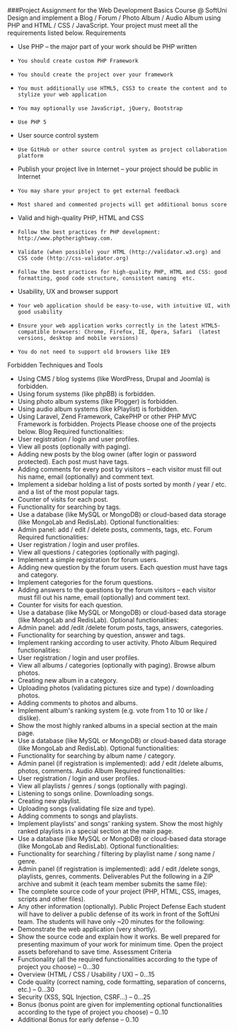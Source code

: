 ###Project Assignment for the Web Development Basics Course @ SoftUni
Design and implement a Blog / Forum / Photo Album / Audio Album using PHP and HTML / CSS / JavaScript. Your project must meet all the requirements listed below.
Requirements
* 	Use PHP – the major part of your work should be PHP written
  * 	You should create custom PHP Framework
  * 	You should create the project over your framework
  * 	You must additionally use HTML5, CSS3 to create the content and to stylize your web application
  * 	You may optionally use JavaScript, jQuery, Bootstrap
  * 	Use PHP 5
* 	User source control system
  * 	Use GitHub or other source control system as project collaboration platform
* 	Publish your project live in Internet – your project should be public in Internet
  * 	You may share your project to get external feedback
  * 	Most shared and commented projects will get additional bonus score
* 	Valid and high-quality PHP, HTML and CSS
  * 	Follow the best practices fr PHP development: http://www.phptherightway.com.
  * 	Validate (when possible) your HTML (http://validator.w3.org) and CSS code (http://css-validator.org)
  * 	Follow the best practices for high-quality PHP, HTML and CSS: good formatting, good code structure, consistent naming  etc.
* 	Usability, UX and browser support
  * 	Your web application should be easy-to-use, with intuitive UI, with good usability
  * 	Ensure your web application works correctly in the latest HTML5-compatible browsers: Chrome, Firefox, IE, Opera, Safari  (latest versions, desktop and mobile versions)
  * 	You do not need to support old browsers like IE9
Forbidden Techniques and Tools
* 	Using CMS / blog systems (like WordPress, Drupal and Joomla) is forbidden.
* 	Using forum systems (like phpBB) is forbidden.
* 	Using photo album systems (like Plogger) is forbidden.
* 	Using audio album systems (like kPlaylist) is forbidden.
* 	Using Laravel, Zend Framework, CakePHP or other PHP MVC Framework is forbidden.
Projects
Please choose one of the projects below.
Blog
Required functionalities:
* 	User registration / login and user profiles.
* 	View all posts (optionally with paging).
* 	Adding new posts by the blog owner (after login or password protected). Each post must have tags. 
* 	Adding comments for every post by visitors – each visitor must fill out his name, email (optionally) and comment text.
* 	Implement a sidebar holding a list of posts sorted by month / year / etc. and a list of the most popular tags.
* 	Counter of visits for each post.
* 	Functionality for searching by tags.
* 	Use a database (like MySQL or MongoDB) or cloud-based data storage (like MongoLab and RedisLab).
Optional functionalities:
* 	Admin panel: add / edit / delete posts, comments, tags, etc.
Forum
Required functionalities:
* 	User registration / login and user profiles.
* 	View all questions / categories (optionally with paging).
* 	Implement a simple registration for forum users.
* 	Adding new question by the forum users. Each question must have tags and category.
* 	Implement categories for the forum questions.
* 	Adding answers to the questions by the forum visitors – each visitor must fill out his name, email (optionally) and comment text.
* 	Counter for visits for each question.
* 	Use a database (like MySQL or MongoDB) or cloud-based data storage (like MongoLab and RedisLab). 
Optional functionalities:
* 	Admin panel: add /edit /delete forum posts, tags, answers, categories.
* 	Functionality for searching by question, answer and tags.
* 	Implement ranking according to user activity.
Photo Album
Required functionalities:
* 	User registration / login and user profiles. 
* 	View all albums / categories (optionally with paging). Browse album photos.
* 	Creating new album in a category.
* 	Uploading photos (validating pictures size and type) / downloading photos.
* 	Adding comments to photos and albums.
* 	Implement album's ranking system (e.g. vote from 1 to 10 or like / dislike).
* 	Show the most highly ranked albums in a special section at the main page.
* 	Use a database (like MySQL or MongoDB) or cloud-based data storage (like MongoLab and RedisLab). 
Optional functionalities:
* 	Functionality for searching by album name / category.
* 	Admin panel (if registration is implemented): add / edit /delete albums, photos, comments.
Audio Album 
Required functionalities:
* 	User registration / login and user profiles. 
* 	View all playlists / genres / songs (optionally with paging).
* 	Listening to songs online. Downloading songs.
* 	Creating new playlist.
* 	Uploading songs (validating file size and type).
* 	Adding comments to songs and playlists.
* 	Implement playlists' and songs' ranking system. Show the most highly ranked playlists in a special section at the main page.
* 	Use a database (like MySQL or MongoDB) or cloud-based data storage (like MongoLab and RedisLab). 
Optional functionalities:
* 	Functionality for searching / filtering by playlist name / song name / genre.
* 	Admin panel (if registration is implemented): add / edit /delete songs, playlists, genres, comments.
Deliverables
Put the following in a ZIP archive and submit it (each team member submits the same file):
* 	The complete source code of your project (PHP, HTML, CSS, images, scripts and other files).
* 	Any other information (optionally).
Public Project Defense
Each student will have to deliver a public defense of its work in front of the SoftUni team. The students will have only ~20 minutes for the following:
* 	Demonstrate the web application (very shortly).
* 	Show the source code and explain how it works.
Be well prepared for presenting maximum of your work for minimum time. Open the project assets beforehand to save time.
Assessment Criteria
* 	Functionality (all the required functionalities according to the type of project you choose) – 0…30
* 	Overview (HTML / CSS / Usability / UX) – 0…15
* 	Code quality (correct naming, code formatting, separation of concerns, etc.) – 0…30
* 	Security (XSS, SQL Injection, CSRF…) – 0…25
* 	Bonus (bonus point are given for implementing optional functionalities according to the type of project you choose) – 0..10
*	Additional Bonus for early defense – 0..10
